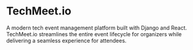 # TechMeet.io
A modern tech event management platform built with Django and React. TechMeet.io streamlines the entire event lifecycle for organizers while delivering a seamless experience for attendees.
